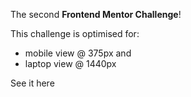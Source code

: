 The second **Frontend Mentor Challenge**!

This challenge is optimised for: 

- mobile view @ 375px 
  and
- laptop view @ 1440px

See it here  
